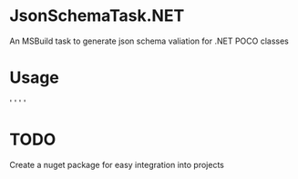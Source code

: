 # JsonSchemaTask.NET
 An MSBuild task to generate json schema valiation for .NET POCO classes

# Usage

'<UsingTask TaskName="JsonSchemaGeneratorTask" AssemblyFile="..\JsonSchemaGeneratorTask\bin\Debug\netstandard2.0\JsonSchemaGeneratorTask.dll" />
'<Target Name="SchemaGeneratorTarget" AfterTargets="Build">
'    <JsonSchemaGeneratorTask AssemblyName="$(AssemblyName)" AssemblyPath="$(OutputPath)" ModelDirectory="Models\" ConvertDirectory="JsonSchema\" />
'</Target>

# TODO
Create a nuget package for easy integration into projects